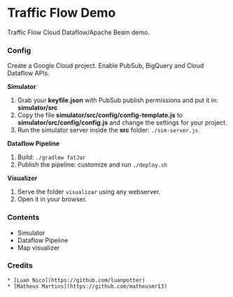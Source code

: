# Traffic Flow Demo

Traffic Flow Cloud Dataflow/Apache Beam demo.

### Config

Create a Google Cloud project. Enable PubSub, BigQuery and Cloud Dataflow APIs.

__Simulator__

1) Grab your __keyfile.json__ with PubSub publish permissions and put it in: __simulator/src__
2) Copy the file __simulator/src/config/config-template.js__ to __simulator/src/config/config.js__ and change the settings for your project.
3) Run the simulator server inside the __src__ folder: `./sim-server.js`

__Dataflow Pipeline__

1) Build: `./gradlew fatJar`
2) Publish the pipeline: customize and run `./deploy.sh`

__Visualizer__

1) Serve the folder `visualizar` using any webserver.
2) Open it in your browser.

### Contents

 * Simulator
 * Dataflow Pipeline
 * Map visualizer

### Credits

    * [Luan Nico](https://github.com/luanpotter)
    * [Matheus Martins](https://github.com/matheusmr13)
